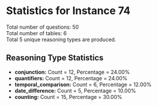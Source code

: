 # Statistics for Instance 74<br/>
Total number of questions: 50<br/>
Total number of tables: 6<br/>
Total 5 unique reasoning types are produced.<br/>
## Reasoning Type Statistics<br/>
- **conjunction:** Count = 12, Percentage = 24.00%<br/>
- **quantifiers:** Count = 12, Percentage = 24.00%<br/>
- **temporal_comparison:** Count = 6, Percentage = 12.00%<br/>
- **date_difference:** Count = 5, Percentage = 10.00%<br/>
- **counting:** Count = 15, Percentage = 30.00%<br/>

